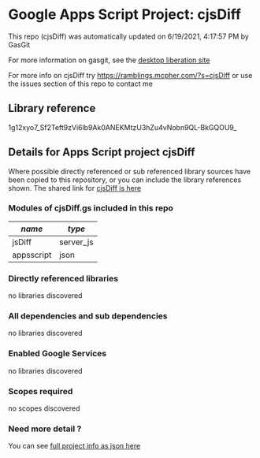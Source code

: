 # Google Apps Script Project: cjsDiff
This repo (cjsDiff) was automatically updated on 6/19/2021, 4:17:57 PM by GasGit

For more information on gasgit, see the [desktop liberation site](https://ramblings.mcpher.com/drive-sdk-and-github/migrategasgit/ "desktop liberation")

For more info on cjsDiff try https://ramblings.mcpher.com/?s=cjsDiff or use the issues section of this repo to contact me
## Library reference
1g12xyo7_Sf2Teft9zVi6lb9Ak0ANEKMtzU3hZu4vNobn9QL-BkGQOU9_


## Details for Apps Script project cjsDiff
Where possible directly referenced or sub referenced library sources have been copied to this repository, or you can include the library references shown. 
The shared link for [cjsDiff is here](https://script.google.com/d/1g12xyo7_Sf2Teft9zVi6lb9Ak0ANEKMtzU3hZu4vNobn9QL-BkGQOU9_/edit?usp=sharing "open in the GAS IDE")

### Modules of cjsDiff.gs included in this repo
*name*|*type*
--- | --- 
jsDiff| server_js
appsscript| json
### Directly referenced libraries
no libraries discovered
### All dependencies and sub dependencies
no libraries discovered
### Enabled Google Services
no libraries discovered
### Scopes required
no scopes discovered
### Need more detail ?
You can see [full project info as json here](info.json)
